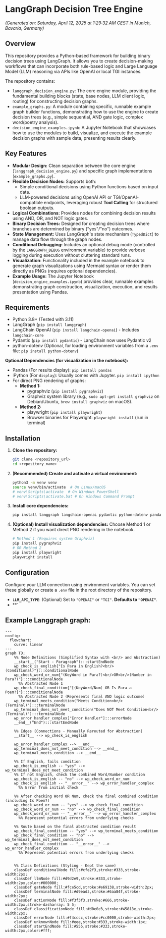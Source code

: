 # LangGraph Decision Tree Engine

*(Generated on: Saturday, April 12, 2025 at 1:29:32 AM CEST in Munich, Bavaria, Germany)*

## Overview

This repository provides a Python-based framework for building binary decision trees using LangGraph. It allows you to create decision-making workflows that can incorporate both rule-based logic and Large Language Model (LLM) reasoning via APIs like OpenAI or local TGI instances.

The repository contains:

* `langgraph_decision_engine.py`: The core engine module, providing the fundamental building blocks (state, base nodes, LLM client logic, routing) for constructing decision graphs.
* `example_graphs.py`: A module containing specific, runnable example graph builder functions, demonstrating how to use the engine to create decision trees (e.g., simple sequential, AND gate logic, complex word/poetry analysis).
* `decision_engine_examples.ipynb`: A Jupyter Notebook that showcases how to use the modules to build, visualize, and execute the example decision graphs with sample data, presenting results clearly.

## Key Features

* **Modular Design:** Clean separation between the core engine (`langgraph_decision_engine.py`) and specific graph implementations (`example_graphs.py`).
* **Flexible Decision Nodes:** Supports both:
    * Simple conditional decisions using Python functions based on input data.
    * LLM-powered decisions using OpenAI API or TGI/OpenAI-compatible endpoints, leveraging robust **Tool Calling** for structured boolean outputs.
* **Logical Combinations:** Provides nodes for combining decision results using AND, OR, and NOT logic gates.
* **Binary Decision Trees:** Designed for creating decision trees where branches are determined by binary ("yes"/"no") outcomes.
* **State Management:** Uses LangGraph's state mechanism (`TypedDict`) to manage data flow through the graph nodes.
* **Conditional Debugging:** Includes an optional debug mode (controlled by the `LANGGRAPH_DEBUG` environment variable) to provide verbose logging during execution without cluttering standard runs.
* **Visualization:** Functionality included in the example notebook to generate graph visualizations using Mermaid syntax or render them directly as PNGs (requires optional dependencies).
* **Example Usage:** The Jupyter Notebook (`decision_engine_examples.ipynb`) provides clear, runnable examples demonstrating graph construction, visualization, execution, and results presentation using Pandas.

## Requirements

* Python 3.8+ (Tested with 3.11)
* LangGraph (`pip install langgraph`)
* LangChain OpenAI (`pip install langchain-openai`) - Includes `langchain-core`
* Pydantic (`pip install pydantic`) - LangChain now uses Pydantic v2
* python-dotenv (Optional, for loading environment variables from a `.env` file: `pip install python-dotenv`)

**Optional Dependencies (for visualization in the notebook):**

* Pandas (For results display): `pip install pandas`
* IPython (For `display`): Usually comes with Jupyter. `pip install ipython`
* For direct PNG rendering of graphs:
    * **Method 1:**
        * pygraphviz (`pip install pygraphviz`)
        * Graphviz system library (e.g., `sudo apt-get install graphviz` on Debian/Ubuntu, `brew install graphviz` on macOS).
    * **Method 2:**
        * playwright (`pip install playwright`)
        * Browser binaries for Playwright: `playwright install` (run in terminal)

## Installation

1.  **Clone the repository:**
    ```bash
    git clone <repository_url>
    cd <repository_name>
    ```

2.  **(Recommended) Create and activate a virtual environment:**
    ```bash
    python3 -m venv venv
    source venv/bin/activate  # On Linux/macOS
    # venv\Scripts\activate  # On Windows PowerShell
    # venv\Scripts\activate.bat # On Windows Command Prompt
    ```

3.  **Install core dependencies:**
    ```bash
    pip install langgraph langchain-openai pydantic python-dotenv pandas ipython
    ```

4.  **(Optional) Install visualization dependencies:** Choose Method 1 or Method 2 if you want direct PNG rendering in the notebook.
    ```bash
    # Method 1 (Requires system Graphviz)
    pip install pygraphviz
    # OR Method 2
    pip install playwright
    playwright install
    ```

## Configuration

Configure your LLM connection using environment variables. You can set these globally or create a `.env` file in the root directory of the repository.

* **`LLM_API_TYPE`**: (Optional) Set to `"OPENAI"` or `"TGI"`. **Defaults to `"OPENAI"`**.
* **`


## Example Langgraph graph:

```mermaid
---
config:
  flowchart:
    curve: linear
---
graph TD;
    %% Node Definitions (Simplified Syntax with <br/> and Abstraction)
    __start__("Start - Paragraph"):::startEndNode
    wp_check_is_english{"Is Para in English?<br/>(Conditional)"}:::conditionalNode
    wp_check_word_or_num{"(KeyWord in Para?)<br/>OR<br/>(Number in Para?)"}:::conditionalNode
      %% Abstracted Node 1
    wp_check_final_condition{"[(KeyWord/Num) OR Is Para a Poem?]"}:::conditionalNode
      %% Abstracted Node 2 (Represents final AND logic outcome)
    wp_terminal_meets_condition("Meets Condition<br/>(Terminal)"):::terminalNode
    wp_terminal_does_not_meet_condition("Does NOT Meet Condition<br/>(Terminal)"):::terminalNode
    wp_error_handler_complex["Error Handler"]:::errorNode
    __end__("End"):::startEndNode

    %% Edges (Connections - Manually Rerouted for Abstraction)
    __start__ --> wp_check_is_english

    wp_error_handler_complex --> __end__
    wp_terminal_does_not_meet_condition --> __end__
    wp_terminal_meets_condition --> __end__

    %% If English, fails condition
    wp_check_is_english -- "yes" --> wp_terminal_does_not_meet_condition
    %% If not English, check the combined Word/Number condition
    wp_check_is_english -- "no" --> wp_check_word_or_num
    wp_check_is_english -- "__error__" --> wp_error_handler_complex
      %% Error from initial check

    %% After checking Word OR Num, check the final combined condition (including Is Poem?)
    wp_check_word_or_num -- "yes" --> wp_check_final_condition
    wp_check_word_or_num -- "no" --> wp_check_final_condition
    wp_check_word_or_num -- "__error__" --> wp_error_handler_complex
      %% Represent potential errors from underlying checks

    %% Route based on the final abstracted condition result
    wp_check_final_condition -- "yes" --> wp_terminal_meets_condition
    wp_check_final_condition -- "no" --> wp_terminal_does_not_meet_condition
    wp_check_final_condition -- "__error__" --> wp_error_handler_complex
      %% Represent potential errors from underlying checks


    %% Class Definitions (Styling - Kept the same)
    classDef conditionalNode fill:#cfe2f3,stroke:#333,stroke-width:2px;
    classDef llmNode fill:#d9d2e9,stroke:#333,stroke-width:2px,color:#000000;
    classDef gateNode fill:#fce5cd,stroke:#e69138,stroke-width:2px;
    classDef terminalNode fill:#d9ead3,stroke:#6aa84f,stroke-width:2px;
    classDef actionNode fill:#f3f3f3,stroke:#666,stroke-width:2px,stroke-dasharray: 5 5;
    classDef classificationNode fill:#d0e0e3,stroke:#45818e,stroke-width:2px;
    classDef errorNode fill:#f4cccc,stroke:#cc0000,stroke-width:2px;
    classDef unknownNode fill:#eee,stroke:#333,stroke-width:1px;
    classDef startEndNode fill:#555,stroke:#333,stroke-width:2px,color:#fff;
```
